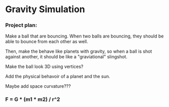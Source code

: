 # Gravity Simulation

###  Project plan:

Make a ball that are bouncing. When two balls are bouncing, they should be able to bounce from each other as well.

Then, make the behave like planets with gravity, so when a ball is shot against another, it should be like a "graviational" slingshot.

Make the ball look 3D using vertices? 

Add the physical behavoir of a planet and the sun. 

Maybe add space curvature???

### F = G * (m1 * m2) / r^2
